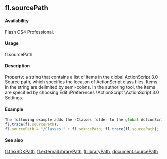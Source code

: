 ## fl.sourcePath

#### Availability

Flash CS4 Professional.

#### Usage

fl.sourcePath

#### Description

Property; a string that contains a list of items in the global ActionScript 3.0 Source path, which specifies the location of ActionScript class files. Items in the string are delimited by semi-colons. In the authoring tool, the items are specified by choosing Edit \Preferences \ActionScript \ActionScript 3.0 Settings.

#### Example

```javascript
The following example adds the /Classes folder to the global ActionScript 3.0 Source path:
fl.trace(fl.sourcePath);
fl.sourcePath = "/Classes;" + fl.sourcePath; fl.trace(fl.sourcePath);

```
#### See also

[fl.flexSDKPath](#!AdobeDocs/developers-animatesdk-docs/master/flash_object_(fl)/fl29.md), [fl.externalLibraryPath](#!AdobeDocs/developers-animatesdk-docs/master/flash_object_(fl)/fl23.md), [fl.libraryPath](#!AdobeDocs/developers-animatesdk-docs/master/flash_object_(fl)/fl39.md), [document.sourcePath](#!AdobeDocs/developers-animatesdk-docs/master/Document_object/docum36.md)

